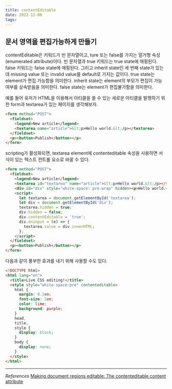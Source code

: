 ```yaml
---
title: contentEditable
date: 2022-12-06
tags:
---
```


## 문서 영역을 편집가능하게 만들기

contentEditable은 키워드가 빈 문자열이고, ture 또는 false를 가지는 열거형 속성(enumerated attribute)이다. 빈 문자열과 true 키워드는 true state에 매핑된다. false 키워드는 false state에 매핑된다. 그리고 inherit state인 세 번째 state가 있는데 missing value 또는 invalid value를 default로 가지는 값이다. true state는 element가 편집 가능함을 의미한다. inherit state는 element의 부모가 편집이 가능 여부를 상속받음을 의미한다. false state는 element가 편집불가함을 의미한다.

예를 들어 유저가 HTML을 이용해서 아티클을 쓸 수 있는 새로운 아티클을 발행하기 위한 form과 textarea가 있는 페이지를 생각해보자.

```html
<form method="POST">
  <fieldset>
    <legend>New article</legend>
    <textarea name="article">&lt;p>Hello world.&lt;/p></textarea>
  </fieldset>
  <p><button>Publish</button></p>
</form>
```

scripting가 활성화되면, textarea element에 contenteditable 속성을 사용하면 서식이 있는 텍스트 컨트롤 요소로 바꿀 수 있다.

```html
<form method="POST">
  <fieldset>
    <legend>New article</legend>
    <textarea id="textarea" name="article">&lt;p>Hello world.&lt;/p></textarea>
    <div id="div" style="white-space: pre-wrap" hidden><p>Hello world.</p></div>
    <script>
      let textarea = document.getElementById('textarea');
      let div = document.getElementById('div');
      textarea.hidden = true;
      div.hidden = false;
      div.contentEditable = 'true';
      div.oninput = (e) => {
        textarea.value = div.innerHTML;
      };
    </script>
  </fieldset>
  <p><button>Publish</button></p>
</form>
```

다음과 같이 풍부한 효과를 내기 위해 사용할 수도 있다.

```html
<!DOCTYPE html>
<html lang="en">
  <title>Live CSS editing!</title>
  <style style="white-space:pre" contenteditable>
    html {
      margin: 0.2em;
      font-size: 2em;
      color: lime;
      background: purple;
    }
    head,
    title,
    style {
      display: block;
    }
    body {
      display: none;
    }
  </style>
</html>
```

---

_References_
[Making document regions editable: The contenteditable content attribute](https://html.spec.whatwg.org/multipage/interaction.html#contenteditable)
